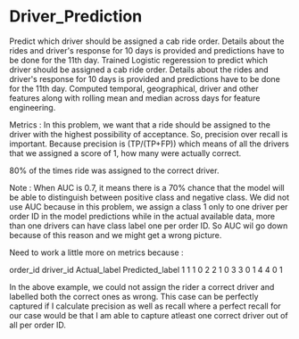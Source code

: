 # Driver_Prediction
Predict which driver should be assigned a cab ride order. Details about the rides and driver's response for 10 days is provided and predictions have to be done for the 11th day.
Trained Logistic regeression to predict which driver should be assigned a cab ride order. Details about the rides and driver's response for 10 days is provided and predictions have to be done for the 11th day.
Computed temporal, geographical, driver and other features along with rolling mean and median across days for feature engineering.

Metrics : In this problem, we want that a ride should be assigned to the driver with the highest possibility of acceptance. So, precision over recall is important. Because precision is (TP/(TP+FP)) which means of all the drivers that we assigned a score of 1, how many were actually correct.

80\% of the times ride was assigned to the correct driver.

Note : When AUC is 0.7, it means there is a 70% chance that the model will be able to distinguish between positive class and negative class. We did not use AUC because in this problem, we assign a class 1 only to one driver per order ID in the model predictions while in the actual available data, more than one drivers can have class label one per order ID. So AUC wil go down because of this reason and we might get a wrong picture.

Need to work a little more on metrics because :

order_id  driver_id  Actual_label  Predicted_label
   1         1            1              0
   2         2            1              0
   3         3            0              1 
   4         4            0              1
   
In the above example, we could not assign the rider a correct driver and labelled both the correct ones as wrong. This case can be perfectly captured if I calculate precision as well as recall where a perfect recall for our case would be that I am able to capture atleast one correct driver out of all per order ID.   
